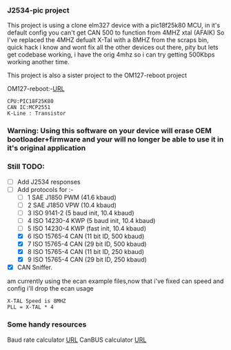 ### J2534-pic project 

This project is using a clone elm327 device with a pic18f25k80 MCU, in it's default config you can't get CAN 500 to function from 4MHZ xtal (AFAIK)
So I've replaced the 4MHZ defualt X-Tal with a 8MHZ from the scraps bin, quick hack i know and wont fix all the other devices out there, pity but lets get 
codebase working, i have the orig 4mhz so i can try getting 500Kbps working another time.


This project is also a sister project to the OM127-reboot project 

OM127-reboot:-[URL](https://github.com/darkspr1te/OM127-reboot.git)


```
CPU:PIC18F25K80
CAN IC:MCP2551
K-Line : Transistor
```
### Warning: Using this software on your device will erase OEM bootloader+firmware and your will no longer be able to use it in it's original application

### Still TODO:

- [ ] Add J2534 responses
- [ ] Add protocols for :-
  - [ ] 1	SAE J1850 PWM (41.6 kbaud)
  - [ ] 2	SAE J1850 VPW (10.4 kbaud)
  - [ ] 3	ISO 9141-2 (5 baud init, 10.4 kbaud)
  - [ ] 4	ISO 14230-4 KWP (5 baud init, 10.4 kbaud)
  - [ ] 5	ISO 14230-4 KWP (fast init, 10.4 kbaud)
  - [x] 6	ISO 15765-4 CAN (11 bit ID, 500 kbaud)
  - [x] 7	ISO 15765-4 CAN (29 bit ID, 500 kbaud)
  - [x] 8	ISO 15765-4 CAN (11 bit ID, 250 kbaud)  
  - [x] 9	ISO 15765-4 CAN (29 bit ID, 250 kbaud)  
- [x] CAN Sniffer.

am currently using the ecan example files,now that i've fixed can speed and config i'll drop the ecan usage


```
X-TAL Speed is 8MHZ
PLL = X-TAL * 4

```

### Some handy resources
Baud rate calculator [URL](http://www.nicksoft.info/el/calc/?ac=spbrg&submitted=1&mcu=+Generic+16bit+BRG&Fosc=32&FoscMul=1000000&FoscAutoSelector=0&MaxBaudRateError=1)
CanBUS calculator [URL](https://www.medo64.com/2014/05/canbus-setup/)

